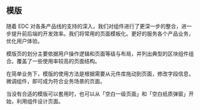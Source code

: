 ## 模版

随着 EDC 对各条产品线的支持的深入，我们对组件进行了更深一步的整合，进一步提升前后端的开发效率。我们将常用的页面模板化。更好的服务各个产品业务，优化用户体验。

模版页的划分主要依据用户操作逻辑和页面等级与布局，并列出典型的区块组件组合。覆盖了一些使用率较高的页面结构。

在简单业务下，模版的使用方法是根据需要从元件库拖动到页面，修改字段信息，微调组件，即可成为符合业务场景的页面。

当没有合适的模版可以套用时，也可以从「空白一级页面」和「空白纸质弹窗」开始，利用组件设计页面。

